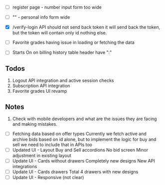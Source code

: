 - [ ] register page - number input form too wide
- [ ] "" - personal info form wide
- [x] /verify-login API should not send back token
      it will send back the token, but the token will contain only id nothing else.
- [ ] Favorite grades having issue in loading or fetching the data
- [ ] Starts On on billing history table header have ":"


## Todos
1. Logout API integration and active session checks
2. Subscription API integration
3. Favorite grades UI revamp



## Notes
1. Check with mobile developers and what are the issues they are facing and making mistakes.


- [ ] Fetching data based on offer types
      Currently we fetch active and archive bids based on id alone, but to implement the logic for buy and sell we need to include that in APIs too
- [ ] Updated UI - Layout
      Buy and Sell accordions
      No bid screen
      Minor adjustment in existing layout
- [ ] Update UI - Cards without drawers
      Completely new designs
      New API integrations
- [ ] Update UI - Cards drawers
      Total 4 drawers with new designs
- [ ] Update UI - Responsive (not clear)